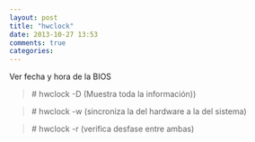 ```yaml
---
layout: post
title: "hwclock"
date: 2013-10-27 13:53
comments: true
categories: 
---
```

Ver fecha y hora de la BIOS

>\# hwclock -D (Muestra toda la información))

>\# hwclock -w (sincroniza la del hardware a la del sistema)

>\# hwclock -r  (verifica desfase entre ambas)

